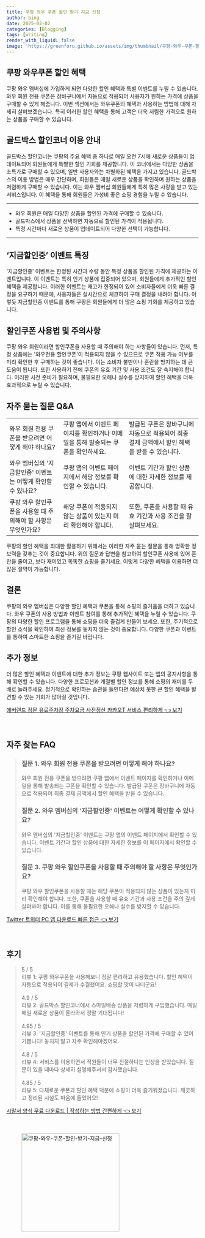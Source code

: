 ```yaml
---
title: 쿠팡 와우 쿠폰 할인 받기 지금 신청
author: bing
date: 2025-02-02
categories: [Blogging]
tags: [writing]
render_with_liquid: false
image: 'https://greenforu.github.io/assets/img/thumbnail/쿠팡-와우-쿠폰-할인-받기-지금-신청.webp'
---
```



<h2 id='쿠팡와우쿠폰할인혜택'>쿠팡 와우쿠폰 할인 혜택</h2>

<p>쿠팡 와우 멤버십에 가입하게 되면 다양한 할인 혜택과 특별 이벤트를 누릴 수 있습니다. 와우 회원 전용 쿠폰은 장바구니에서 자동으로 적용되어 사용자가 원하는 가격에 상품을 구매할 수 있게 해줍니다. 이번 섹션에서는 와우쿠폰의 혜택과 사용하는 방법에 대해 자세히 살펴보겠습니다. 특히 이러한 할인 혜택을 통해 고객은 더욱 저렴한 가격으로 원하는 상품을 구매할 수 있습니다.</p>

<h2 id='골드박스혜택'>골드박스 할인코너 이용 안내</h2>

<p>골드박스 할인코너는 쿠팡의 주요 혜택 중 하나로 매일 오전 7시에 새로운 상품들이 업데이트되어 회원들에게 특별한 할인 기회를 제공합니다. 이 코너에서는 다양한 상품을 초특가로 구매할 수 있으며, 일반 사용자와는 차별화된 혜택을 가지고 있습니다. 골드박스의 이용 방법은 매우 간단하며, 회원들은 매일 새로운 상품을 확인하며 원하는 상품을 저렴하게 구매할 수 있습니다. 이는 와우 멤버십 회원들에게 특히 많은 사랑을 받고 있는 서비스입니다. 이 혜택을 통해 회원들은 가성비 좋은 쇼핑 경험을 누릴 수 있습니다.</p>

<hr />

<ul>
    <li>와우 회원은 매일 다양한 상품을 할인된 가격에 구매할 수 있습니다.</li>
    <li>골드박스에서 상품을 선택하면 자동으로 할인된 가격이 적용됩니다.</li>
    <li>특정 시간마다 새로운 상품이 업데이트되어 다양한 선택이 가능합니다.</li>
</ul>

<hr />

<h2 id='지금할인중이벤트'>‘지금할인중’ 이벤트 특징</h2>

<p>‘지금할인중’ 이벤트는 한정된 시간과 수량 동안 특정 상품을 할인된 가격에 제공하는 이벤트입니다. 이 이벤트는 특히 인기 상품에 집중되어 있으며, 회원들에게 추가적인 할인 혜택을 제공합니다. 이러한 이벤트는 재고가 한정되어 있어 소비자들에게 더욱 빠른 결정을 요구하기 때문에, 사용자들은 실시간으로 체크하여 구매 결정을 내려야 합니다. 이렇듯 지금할인중 이벤트를 통해 쿠팡은 회원들에게 더 많은 쇼핑 기회를 제공하고 있습니다.</p>

<h2 id='할인쿠폰사용법'>할인쿠폰 사용법 및 주의사항</h2>

<p>쿠팡 와우 회원이라면 할인쿠폰을 사용할 때 주의해야 하는 사항들이 있습니다. 먼저, 특정 상품에는 '와우전용 할인쿠폰'이 적용되지 않을 수 있으므로 쿠폰 적용 가능 여부를 미리 확인한 후 구매하는 것이 좋습니다. 이는 소비자 불만이나 혼란을 방지하는 데 큰 도움이 됩니다. 또한 사용하기 전에 쿠폰의 유효 기간 및 사용 조건도 잘 숙지해야 합니다. 이러한 사전 준비가 필요하며, 불필요한 오해나 실수를 방지하여 할인 혜택을 더욱 효과적으로 누릴 수 있습니다.</p>

<h2 id='자주묻는질문'>자주 묻는 질문 Q&A</h2>

<table>
    <tr>
        <td>와우 회원 전용 쿠폰을 받으려면 어떻게 해야 하나요?</td>
        <td>쿠팡 앱에서 이벤트 페이지를 확인하거나 이메일을 통해 발송되는 쿠폰을 확인하세요.</td>
        <td>발급된 쿠폰은 장바구니에 자동으로 적용되어 최종 결제 금액에서 할인 혜택을 받을 수 있습니다.</td>
    </tr>
    <tr>
        <td>와우 멤버십의 '지금할인중' 이벤트는 어떻게 확인할 수 있나요?</td>
        <td>쿠팡 앱의 이벤트 페이지에서 해당 정보를 확인할 수 있습니다.</td>
        <td>이벤트 기간과 할인 상품에 대한 자세한 정보를 제공합니다.</td>
    </tr>
    <tr>
        <td>쿠팡 와우 할인쿠폰을 사용할 때 주의해야 할 사항은 무엇인가요?</td>
        <td>해당 쿠폰이 적용되지 않는 상품이 있는지 미리 확인해야 합니다.</td>
        <td>또한, 쿠폰을 사용할 때 유효 기간과 사용 조건을 잘 살펴보세요.</td>
    </tr>
</table>

<p>쿠팡의 할인 혜택을 최대한 활용하기 위해서는 이러한 자주 묻는 질문을 통해 명확한 정보력을 갖추는 것이 중요합니다. 위의 질문과 답변을 참고하여 할인쿠폰 사용에 있어 혼란을 줄이고, 보다 재미있고 똑똑한 쇼핑을 즐기세요. 이렇게 다양한 혜택을 이용하면 더 많은 절약이 가능합니다.</p>

<h2 id='결론'>결론</h2>

<p>쿠팡의 와우 멤버십은 다양한 할인 혜택과 쿠폰을 통해 쇼핑의 즐거움을 더하고 있습니다. 와우 쿠폰의 사용 방법과 이벤트 참여를 통해 추가적인 혜택을 누릴 수 있습니다. 쿠팡의 다양한 할인 프로그램을 통해 쇼핑을 더욱 즐겁게 만들어 보세요. 또한, 주기적으로 할인 소식을 확인하여 최신 정보를 놓치지 않는 것이 중요합니다. 다양한 쿠폰과 이벤트를 통하여 스마트한 쇼핑을 즐기길 바랍니다.</p>

<h2 id='추가정보'>추가 정보</h2>

<p>더 많은 할인 혜택과 이벤트에 대한 추가 정보는 쿠팡 웹사이트 또는 앱의 공지사항을 통해 확인할 수 있습니다. 다양한 프로모션과 계절별 할인 정보를 통해 쇼핑의 재미를 두 배로 늘려주세요. 정기적으로 확인하는 습관을 들인다면 예상치 못한 큰 할인 혜택을 발견할 수 있는 기회가 많아질 것입니다.</p>


<p><a class="click-button" title="에버랜드 정문 유료주차장 주차요금 사전정산 카카오T 서비스 편리하게" href="https://greenforu.github.io/posts/%EC%97%90%EB%B2%84%EB%9E%9C%EB%93%9C-%EC%A0%95%EB%AC%B8-%EC%9C%A0%EB%A3%8C%EC%A3%BC%EC%B0%A8%EC%9E%A5-%EC%A3%BC%EC%B0%A8%EC%9A%94%EA%B8%88-%EC%82%AC%EC%A0%84%EC%A0%95%EC%82%B0-%EC%B9%B4%EC%B9%B4%EC%98%A4T-%EC%84%9C%EB%B9%84%EC%8A%A4-%ED%8E%B8%EB%A6%AC%ED%95%98%EA%B2%8C/" rel="dofollow">에버랜드 정문 유료주차장 주차요금 사전정산 카카오T 서비스 편리하게 👈 보기</a></p><br>
<h2 id='자주_찾는_FAQ'>자주 찾는 FAQ</h2>
<div itemscope="" itemtype="https://schema.org/FAQPage"> 
<blockquote> 
<div itemscope="" itemprop="mainEntity" itemtype="https://schema.org/Question"> 
<h3 itemprop="name">질문 1. 와우 회원 전용 쿠폰을 받으려면 어떻게 해야 하나요?</h3> 
<div itemscope="" itemprop="acceptedAnswer" itemtype="https://schema.org/Answer"> 
<span itemprop="text"> 
<p>와우 회원 전용 쿠폰을 받으려면 쿠팡 앱에서 이벤트 페이지를 확인하거나 이메일을 통해 발송되는 쿠폰을 확인할 수 있습니다. 발급된 쿠폰은 장바구니에 자동으로 적용되어 최종 결제 금액에서 할인 혜택을 받을 수 있습니다.</p> 
</span> 
</div> 
</div> 

<div itemscope="" itemprop="mainEntity" itemtype="https://schema.org/Question"> 
<h3 itemprop="name">질문 2. 와우 멤버십의 '지금할인중' 이벤트는 어떻게 확인할 수 있나요?</h3> 
<div itemscope="" itemprop="acceptedAnswer" itemtype="https://schema.org/Answer"> 
<span itemprop="text"> 
<p>와우 멤버십의 '지금할인중' 이벤트는 쿠팡 앱의 이벤트 페이지에서 확인할 수 있습니다. 이벤트 기간과 할인 상품에 대한 자세한 정보를 이 페이지에서 확인할 수 있습니다.</p> 
</span> 
</div> 
</div> 

<div itemscope="" itemprop="mainEntity" itemtype="https://schema.org/Question"> 
<h3 itemprop="name">질문 3. 쿠팡 와우 할인쿠폰을 사용할 때 주의해야 할 사항은 무엇인가요?</h3> 
<div itemscope="" itemprop="acceptedAnswer" itemtype="https://schema.org/Answer"> 
<span itemprop="text"> 
<p>쿠팡 와우 할인쿠폰을 사용할 때는 해당 쿠폰이 적용되지 않는 상품이 있는지 미리 확인해야 합니다. 또한, 쿠폰을 사용할 때 유효 기간과 사용 조건을 주의 깊게 살펴봐야 합니다. 이를 통해 불필요한 오해나 실수를 방지할 수 있습니다.</p> 
</span> 
</div> 
</div> 
</blockquote> 
</div>
<p><a class="click-button" title="Twitter 트위터 PC 앱 다운로드 빠른 접근" href="https://greenforu.github.io/posts/Twitter-%ED%8A%B8%EC%9C%84%ED%84%B0-PC-%EC%95%B1-%EB%8B%A4%EC%9A%B4%EB%A1%9C%EB%93%9C-%EB%B9%A0%EB%A5%B8-%EC%A0%91%EA%B7%BC/" rel="dofollow">Twitter 트위터 PC 앱 다운로드 빠른 접근 👈 보기</a></p><br>
<h2 id='후기'>후기</h2>
<div itemscope itemtype="https://schema.org/Product">
  <blockquote>
  <div itemprop="review" itemscope itemtype="https://schema.org/Review">
      <div itemprop="reviewRating" itemscope itemtype="https://schema.org/Rating"> <span itemprop="ratingValue">5</span> / <span itemprop="bestRating">5</span> </div>
      <span itemprop="reviewBody">리뷰 1: 쿠팡 와우쿠폰을 사용해보니 정말 편리하고 유용했습니다. 할인 혜택이 자동으로 적용되어 결제가 수월했어요. 쇼핑할 맛이 나더군요!</span>
  </div>
  <br>
  <div itemprop="review" itemscope itemtype="https://schema.org/Review">
      <div itemprop="reviewRating" itemscope itemtype="https://schema.org/Rating"> <span itemprop="ratingValue">4.9</span> / <span itemprop="bestRating">5</span> </div>
      <span itemprop="reviewBody">리뷰 2: 골드박스 할인코너에서 스마일배송 상품을 저렴하게 구입했습니다. 매일매일 새로운 상품이 올라와서 정말 기대됩니다!</span>
  </div>
  <br>
  <div itemprop="review" itemscope itemtype="https://schema.org/Review">
      <div itemprop="reviewRating" itemscope itemtype="https://schema.org/Rating"> <span itemprop="ratingValue">4.95</span> / <span itemprop="bestRating">5</span> </div>
      <span itemprop="reviewBody">리뷰 3: '지금할인중' 이벤트를 통해 인기 상품을 할인된 가격에 구매할 수 있어 기쁩니다! 놓치지 말고 자주 확인해야겠어요.</span>
  </div>
  <br>
  <div itemprop="review" itemscope itemtype="https://schema.org/Review">
      <div itemprop="reviewRating" itemscope itemtype="https://schema.org/Rating"> <span itemprop="ratingValue">4.8</span> / <span itemprop="bestRating">5</span> </div>
      <span itemprop="reviewBody">리뷰 4: 서비스를 이용하면서 직원들이 너무 친절하다는 인상을 받았습니다. 질문이 있을 때마다 상세히 설명해주셔서 감사했습니다.</span>
  </div>
  <br>
  <div itemprop="review" itemscope itemtype="https://schema.org/Review">
      <div itemprop="reviewRating" itemscope itemtype="https://schema.org/Rating"> <span itemprop="ratingValue">4.85</span> / <span itemprop="bestRating">5</span> </div>
      <span itemprop="reviewBody">리뷰 5: 다채로운 쿠폰과 할인 혜택 덕분에 쇼핑이 더욱 즐거워졌습니다. 깨끗하고 정리된 시설도 마음에 들었어요!</span>
  </div>
  </blockquote>
</div>
<p><a class="click-button" title="시말서 양식 무료 다운로드 | 작성하는 방법 간편하게" href="https://greenforu.github.io/posts/%EC%8B%9C%EB%A7%90%EC%84%9C-%EC%96%91%EC%8B%9D-%EB%AC%B4%EB%A3%8C-%EB%8B%A4%EC%9A%B4%EB%A1%9C%EB%93%9C-%EC%9E%91%EC%84%B1%ED%95%98%EB%8A%94-%EB%B0%A9%EB%B2%95-%EA%B0%84%ED%8E%B8%ED%95%98%EA%B2%8C/" rel="dofollow">시말서 양식 무료 다운로드 | 작성하는 방법 간편하게 👈 보기</a></p><br>
<figure class="image"><img src="https://greenforu.github.io/assets/img/thumbnail/쿠팡-와우-쿠폰-할인-받기-지금-신청.webp" alt="쿠팡-와우-쿠폰-할인-받기-지금-신청" width="256" height="256"></figure>